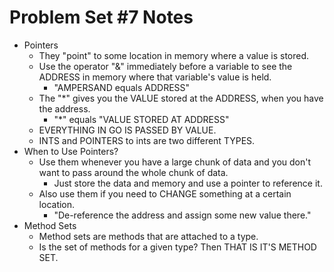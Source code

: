 # Problem Set #7 Notes

- Pointers
  - They "point" to some location in memory where a value is stored.
  - Use the operator "&" immediately before a variable to see the ADDRESS in memory where that variable's value is held.
    - "AMPERSAND equals ADDRESS"
  - The "\*" gives you the VALUE stored at the ADDRESS, when you have the address.
    - "\*" equals "VALUE STORED AT ADDRESS"
  - EVERYTHING IN GO IS PASSED BY VALUE.
  - INTS and POINTERS to ints are two different TYPES.
- When to Use Pointers?
  - Use them whenever you have a large chunk of data and you don't want to pass around the whole chunk of data.
    - Just store the data and memory and use a pointer to reference it.
  - Also use them if you need to CHANGE something at a certain location.
    - "De-reference the address and assign some new value there."
- Method Sets
  - Method sets are methods that are attached to a type.
  - Is the set of methods for a given type? Then THAT IS IT'S METHOD SET.
